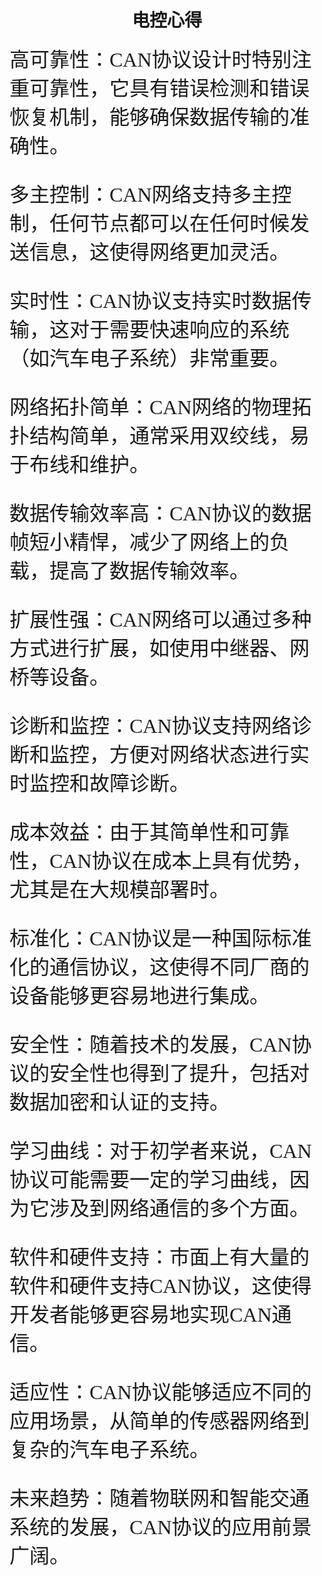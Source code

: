 # <center> 电控心得
<font face ="楷体" size=6>高可靠性：CAN协议设计时特别注重可靠性，它具有错误检测和错误恢复机制，能够确保数据传输的准确性。

多主控制：CAN网络支持多主控制，任何节点都可以在任何时候发送信息，这使得网络更加灵活。

实时性：CAN协议支持实时数据传输，这对于需要快速响应的系统（如汽车电子系统）非常重要。

网络拓扑简单：CAN网络的物理拓扑结构简单，通常采用双绞线，易于布线和维护。

数据传输效率高：CAN协议的数据帧短小精悍，减少了网络上的负载，提高了数据传输效率。

扩展性强：CAN网络可以通过多种方式进行扩展，如使用中继器、网桥等设备。

诊断和监控：CAN协议支持网络诊断和监控，方便对网络状态进行实时监控和故障诊断。

成本效益：由于其简单性和可靠性，CAN协议在成本上具有优势，尤其是在大规模部署时。

标准化：CAN协议是一种国际标准化的通信协议，这使得不同厂商的设备能够更容易地进行集成。

安全性：随着技术的发展，CAN协议的安全性也得到了提升，包括对数据加密和认证的支持。

学习曲线：对于初学者来说，CAN协议可能需要一定的学习曲线，因为它涉及到网络通信的多个方面。

软件和硬件支持：市面上有大量的软件和硬件支持CAN协议，这使得开发者能够更容易地实现CAN通信。

适应性：CAN协议能够适应不同的应用场景，从简单的传感器网络到复杂的汽车电子系统。

未来趋势：随着物联网和智能交通系统的发展，CAN协议的应用前景广阔。